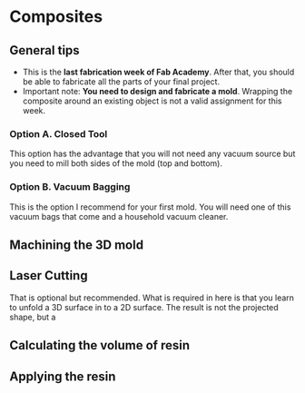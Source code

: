 # Composites

## General tips
* This is the **last fabrication week of Fab Academy**. After that, you should be able to fabricate all the parts of your final project.
* Important note: **You need to design and fabricate a mold**. Wrapping the composite around an existing object is not a valid assignment for this week.

### Option A. Closed Tool
This option has the advantage that you will not need any vacuum source but you need to mill both sides of the mold (top and bottom).

### Option B. Vacuum Bagging
This is the option I recommend for your first mold. You will need one of this vacuum bags that come and a household vacuum cleaner.

## Machining the 3D mold


## Laser Cutting
That is optional but recommended. What is required in here is that you learn to unfold a 3D surface in to a 2D surface. The result is not the projected shape, but a 

## Calculating the volume of resin

## Applying the resin 
